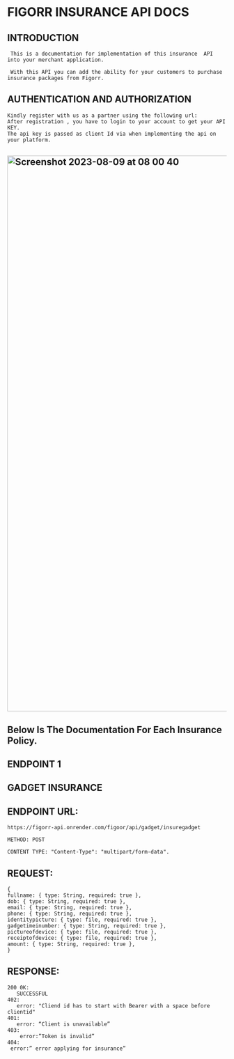 # FIGORR INSURANCE API DOCS 


## INTRODUCTION


     This is a documentation for implementation of this insurance  API into your merchant application.

     With this API you can add the ability for your customers to purchase insurance packages from Figorr.

## AUTHENTICATION AND AUTHORIZATION

    Kindly register with us as a partner using the following url:
    After registration , you have to login to your account to get your API KEY.
    The api key is passed as client Id via when implementing the api on your platform.

## <img width="1277" alt="Screenshot 2023-08-09 at 08 00 40" src="https://github.com/slyman1234/figorrapidocs/assets/103638220/d9d17975-d826-4c30-ba85-c2f7e2623185">

## Below Is The  Documentation For Each Insurance Policy.

## ENDPOINT 1  
## GADGET INSURANCE

## ENDPOINT URL: 
     
    https://figorr-api.onrender.com/figoor/api/gadget/insuregadget

    METHOD: POST

    CONTENT TYPE: "Content-Type": "multipart/form-data".

## REQUEST:

    {
    fullname: { type: String, required: true },
    dob: { type: String, required: true },
    email: { type: String, required: true },
    phone: { type: String, required: true },
    identitypicture: { type: file, required: true },
    gadgetimeinumber: { type: String, required: true },
    pictureofdevice: { type: file, required: true },
    receiptofdevice: { type: file, required: true },
    amount: { type: String, required: true },
    }

## RESPONSE:

    200 0K:
       SUCCESSFUL
    402:   
       error: "Cliend id has to start with Bearer with a space before clientid"
    401:   
       error: “Client is unavailable”
    403:   
        error:”Token is invalid”
    404:   
     error:” error applying for insurance”
